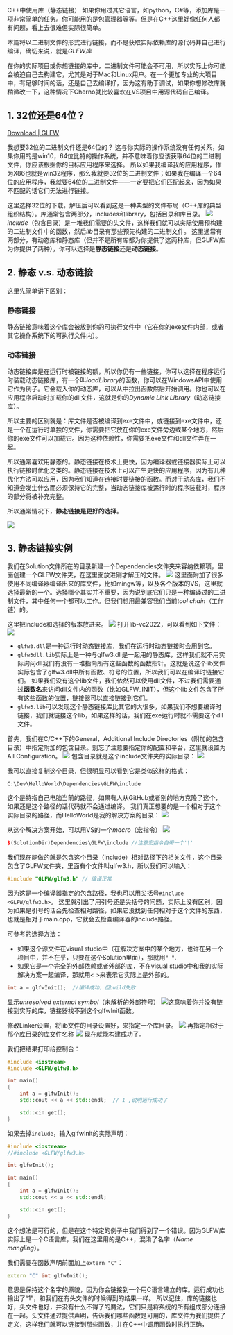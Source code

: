 C++中使用库（静态链接）
如果你用过其它语言，如python，C#等，添加库是一项非常简单的任务。你可能用的是包管理器等等。但是在C++这里好像任何人都有问题，看上去很难但实际很简单。

本篇将以二进制文件的形式进行链接，而不是获取实际依赖库的源代码并自己进行编译，确切来说，就是*GLFW库*

在你的实际项目或你想链接的库中，二进制文件可能会不可用，所以实际上你可能会被迫自己去构建它，尤其是对于Mac和Linux用户。在一个更加专业的大项目中，有足够时间的话，还是自己去编译好，因为这有助于调试，如果你想修改库就稍微改一下，这种情况下Cherno就比较喜欢在VS项目中用源代码自己编译。

## 1. 32位还是64位？
[Download | GLFW](https://www.glfw.org/download.html)

我想要32位的二进制文件还是64位的？
这与你实际的操作系统没有任何关系，如果你用的是win10，64位比特的操作系统，并不意味着你应该获取64位的二进制文件，你应该根据你的目标应用程序来选择。
所以如果我编译我的应用程序，作为X86也就是win32程序，那么我就要32位的二进制文件；如果我在编译一个64位的应用程序，我就要64位的二进制文件——一定要把它们匹配起来，因为如果不匹配的话它们无法进行链接。

这里选择32位的下载，解压后可以看到这是一种典型的文件布局（C++库的典型组织结构）。库通常包含两部分，includes和library，包括目录和库目录。
![](Pasted%20image%2020230713192127.png)
*include*（包含目录）是一堆我们需要的头文件，这样我们就可以实际使用预构建的二进制文件中的函数，然后*lib*目录有那些预先构建的二进制文件。
这里通常有两部分，有动态库和静态库（但并不是所有库都为你提供了这两种库，但GLFW库为你提供了两种），你可以选择是**静态链接**还是**动态链接**。

## 2. 静态 v.s. 动态链接

这里先简单讲下区别：
### 静态链接
静态链接意味着这个库会被放到你的可执行文件中（它在你的exe文件内部，或者其它操作系统下的可执行文件内）。
### 动态链接
动态链接库是在运行时被链接的额，所以你仍有一些链接，你可以选择在程序运行时装载动态链接库，有一个叫*loadLibrary*的函数，你可以在WindowsAPI中使用它作为例子。它会载入你的动态库，可以从中拉出函数然后开始调用。你也可以在应用程序启动时加载你的dll文件，这就是你的*Dynamic Link Library*（动态链接库）。

所以主要的区别就是：库文件是否被编译到exe文件中，或链接到exe文件中，还是一个在运行时单独的文件，你需要把它放在你的exe文件旁边或某个地方，然后你的exe文件可以加载它。因为这种依赖性，你需要把exe文件和dll文件弄在一起。

所以通常喜欢用静态的。静态链接在技术上更快，因为编译器或链接器实际上可以执行链接时优化之类的。静态链接在技术上可以产生更快的应用程序，因为有几种优化方法可以应用，因为我们知道在链接时要链接的函数。而对于动态库，我们不知道会发生什么而必须保持它的完整，当动态链接库被运行时的程序装载时，程序的部分将被补充完整。

所以通常情况下，**静态链接是更好的选择**。

![](Pasted%20image%2020230713194706.png)

## 3. 静态链接实例
我们在Solution文件所在的目录新建一个Dependencies文件夹来容纳依赖项，里面创建一个GLFW文件夹，在这里面放进刚才解压的文件。
![](Pasted%20image%2020230713194735.png)
这里面附加了很多使用不同编译器编译出来的库文件，比如mingw等，以及各个版本的VS，这里就选择最新的一个。选择哪个其实并不重要，因为说到底它们只是一种编译过的二进制文件，其中任何一个都可以工作。但我们想用最兼容我们当前*tool chain*（工作链）的。

这里把include和选择的版本放进来。
![](Pasted%20image%2020230713195245.png)
打开lib-vc2022，可以看到如下文件：
![](Pasted%20image%2020230713195344.png)
- `glfw3.dll`是一种运行时动态链接库，我们在运行时动态链接时会用到它。
- `glfw3dll.lib`实际上是一种与glfw3.dll是一起用的静态库，这样我们就不用实际询问dll我们有没有一堆指向所有这些函数的函数指针。这就是说这个lib文件实际包含了glfw3.dll中所有函数、符号的位置，所以我们可以在编译时链接它们。
如果我们没有这个lib文件，我们依然可以使用dll文件，不过我们需要通过**函数名**来访问dll文件内的函数（比如GLFW_INIT），但这个lib文件包含了所有这些函数的位置，链接器可以直接链接到它们。
- `glfw3.lib`可以发现这个静态链接库比其它的大很多，如果我们不想要编译时链接，我们就链接这个lib，如果这样的话，我们在exe运行时就不需要这个dll文件。

首先，我们在C/C++下的General，Additional Include Directories（附加的包含目录）中指定附加的包含目录。别忘了注意要指定你的配置和平台，这里就设置为All Configuration。
![](屏幕截图%202023-07-13%20200644.jpg)
包含目录就是这个include文件夹的实际目录：
![](Pasted%20image%2020230713200941.png)

我可以直接复制这个目录，但很明显可以看到它是类似这样的格式：
```text
C:\Dev\HelloWorld\Dependencies\GLFW\include
```
这个是特指自己电脑当前的路径，如果有人从GitHub或者别的地方克隆了这个，如果还是这个路径的话代码就不会通过编译。
我们真正想要的是一个相对于这个实际目录的路径，而HelloWorld是我的解决方案的目录：
![](Pasted%20image%2020230713201322.png)

从这个解决方案开始，可以用VS的一个*macro*（宏指令）
![](Pasted%20image%2020230713201511.png)
```cpp
$(SolutionDir)Dependencies\GLFW\include //注意宏指令自带一个'\'
```
我们现在能做的就是包含这个目录（include）相对路径下的相关文件，这个目录包含了GLFW文件夹，里面有个文件叫glfw3.h，所以我们可以输入：
```cpp
#include "GLFW/glfw3.h" // 编译正常
```
因为这是一个编译器指定的包含路径，我也可以用尖括号`#include <GLFW/glfw3.h>`。
这里就引出了用引号还是尖括号的问题，实际上没有区别，因为如果是引号的话会先检查相对路径，如果它没找到任何相对于这个文件的东西，也就是相对于main.cpp，它就会去检查编译器的include路径。

可参考的选择方法：
- 如果这个源文件在visual studio中（在解决方案中的某个地方，也许在另一个项目中，并不在乎，只要在这个Solution里面），那就用`" "`.
- 如果它是一个完全的外部依赖或者外部的库，不在visual studio中和我的实际解决方案一起编译，那就用`< >`来表示它实际上是外部的。

```cpp
int a = glfwInit();  //编译成功，但build失败
```
显示*unresolved external symbol*（未解析的外部符号）
![](Pasted%20image%2020230713205445.png)这意味着你并没有链接到实际的库，链接器找不到这个glfwInit函数。

修改Linker设置，将lib文件的目录设置好，来指定一个库目录。
![](Pasted%20image%2020230713210033.png)
再指定相对于那个库目录的库文件名称
![](Pasted%20image%2020230713210216.png)
现在就能构建成功了。

我们把结果打印给控制台：
```cpp
#include <iostream>
#include <GLFW/glfw3.h>

int main()
{
	int a = glfwInit();
	std::cout << a << std::endl;  // 1 ,说明运行成功了

	std::cin.get();
}
```

如果去掉`include`，输入glfwInit的实际声明：
```cpp
#include <iostream>
//#include <GLFW/glfw3.h>

int glfwInit();

int main()
{
	int a = glfwInit();
	std::cout << a << std::endl;

	std::cin.get();
}
```
这个想法是可行的，但是在这个特定的例子中我们得到了一个错误。因为GLFW库实际上是一个C语言库，我们在这里用的是C++，混淆了名字（*Name mangling*）。

我们需要在函数声明前面加上`extern "C"`：
```cpp
extern "C" int glfwInit();
```
意思是保持这个名字的原貌，因为你会链接到一个用C语言建立的库。运行成功也输出了“1”，和我们在有头文件的时候得到的结果一样。
所以记住，库的链接也好，头文件也好，并没有什么不得了的魔法，它们只是将系统的所有组成部分连接在一起。头文件通过提供声明，告诉我们哪些函数是可用的，库文件为我们提供了定义，这样我们就可以链接到那些函数，并在C++中调用函数时执行正确，